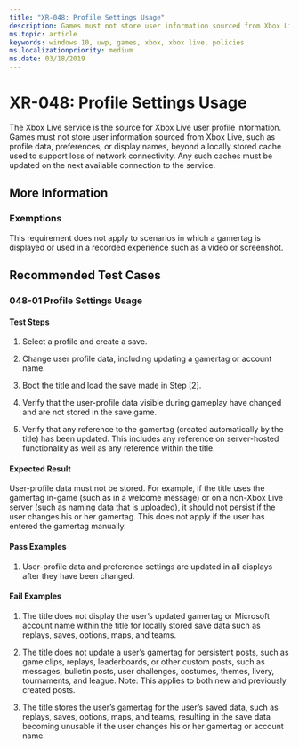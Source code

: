 ```yaml
---
title: "XR-048: Profile Settings Usage"
description: Games must not store user information sourced from Xbox Live, such as profile data, preferences, or display names.
ms.topic: article
keywords: windows 10, uwp, games, xbox, xbox live, policies
ms.localizationpriority: medium
ms.date: 03/18/2019
---
```


# XR-048: Profile Settings Usage

The Xbox Live service is the source for Xbox Live user profile information.
Games must not store user information sourced from Xbox Live, such as profile data, preferences, or display names, beyond a locally stored cache used to support loss of network connectivity.
Any such caches must be updated on the next available connection to the service.


## More Information


### Exemptions

This requirement does not apply to scenarios in which a gamertag is displayed or used in a recorded experience such as a video or screenshot.


## Recommended Test Cases


### 048-01 Profile Settings Usage


#### Test Steps

1. Select a profile and create a save.

2. Change user profile data, including updating a gamertag or account name.

3. Boot the title and load the save made in Step [2].

4. Verify that the user-profile data visible during gameplay have changed and are not stored in the save game. 

5. Verify that any reference to the gamertag (created automatically by the title) has been updated. This includes any reference on server-hosted functionality as well as any reference within the title.  


#### Expected Result

User-profile data must not be stored. For example, if the title uses the gamertag in-game (such as in a welcome message) or on a non-Xbox Live server (such as naming data that is uploaded), it should not persist if the user changes his or her gamertag. This does not apply if the user has entered the gamertag manually.  


#### Pass Examples

1. User-profile data and preference settings are updated in all displays after they have been changed.  


#### Fail Examples

1. The title does not display the user’s updated gamertag or Microsoft account name within the title for locally stored save data such as replays, saves, options, maps, and teams. 

2. The title does not update a user’s gamertag for persistent posts, such as game clips, replays, leaderboards, or other custom posts, such as messages, bulletin posts, user challenges, costumes, themes, livery, tournaments, and league.
Note: This applies to both new and previously created posts.

3. The title stores the user’s gamertag for the user’s saved data, such as replays, saves, options, maps, and teams, resulting in the save data becoming unusable if the user changes his or her gamertag or account name.  
